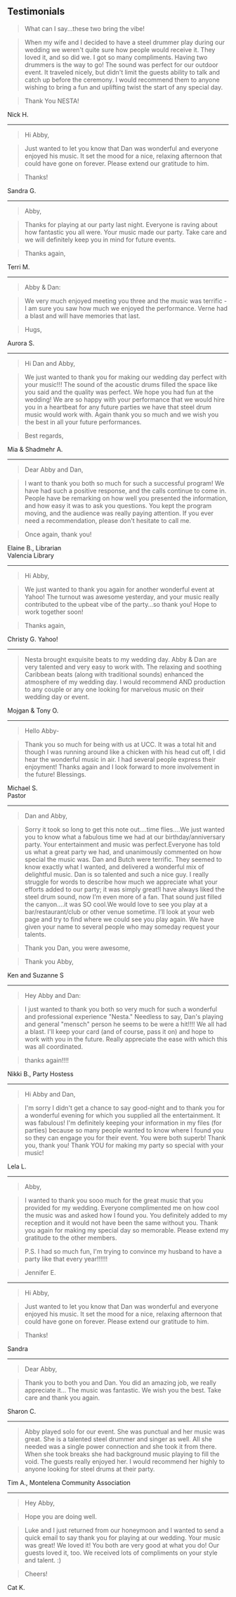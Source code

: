 
## Testimonials

> What can I say...these two bring the vibe! 

> When my wife and I decided to have a steel drummer play during our wedding we weren't quite sure how people would receive it. They loved it, and so did we. I got so many compliments. Having two drummers is the way to go! The sound was perfect for our outdoor event. It traveled nicely, but didn't limit the guests ability to talk and catch up before the ceremony. I would recommend them to anyone wishing to bring a fun and uplifting twist the start of any special day. 

> Thank You NESTA! 

Nick H.

---

> Hi Abby, 

> Just wanted to let you know that Dan was wonderful and everyone enjoyed his music. It set the mood for a nice, relaxing afternoon that could have gone on forever. Please extend our gratitude to him. 

> Thanks!

Sandra G. 

---

> Abby, 

> Thanks for playing at our party last night. Everyone is raving about how fantastic you all were. Your music made our party. Take care and we will definitely keep you in mind for future events. 

> Thanks again, 

Terri M. 

---

> Abby & Dan: 

> We very much enjoyed meeting you three and the music was terrific - I am sure you saw how much we enjoyed the performance. Verne had a blast and will have memories that last. 

> Hugs,

Aurora S. 

---

> Hi Dan and Abby, 

> We just wanted to thank you for making our wedding day perfect with your music!!! The sound of the acoustic drums filled the space like you said and the quality was perfect. We hope you had fun at the wedding! We are so happy with your performance that we would hire you in a heartbeat for any future parties we have that steel drum music would work with. Again thank you so much and we wish you the best in all your future performances.

> Best regards, 

Mia & Shadmehr A. 

---

> Dear Abby and Dan,

> I want to thank you both so much for such a successful program! We have had such a positive response, and the calls continue to come in. People have be remarking on how well you presented the information, and how easy it was to ask you questions. You kept the program moving, and the audience was really paying attention. If you ever need a recommendation, please don't hesitate to call me.

> Once again, thank you! 

Elaine B., Librarian   
Valencia Library 

---

> Hi Abby, 

> We just wanted to thank you again for another wonderful event at Yahoo! The turnout was awesome yesterday, and your music really contributed to the upbeat vibe of the party…so thank you! Hope to work together soon! 

> Thanks again, 

Christy G.
Yahoo! 

---

> Nesta brought exquisite beats to my wedding day. Abby & Dan are very talented and very easy to work with. The relaxing and soothing Caribbean beats (along with traditional sounds) enhanced the atmosphere of my wedding day. I would recommend AND production to any couple or any one looking for marvelous music on their wedding day or event. 

Mojgan & Tony O. 

---

> Hello Abby- 

> Thank you so much for being with us at UCC. It was a total hit and though I was running around like a chicken with his head cut off, I did hear the wonderful music in air. I had several people express their enjoyment! Thanks again and I look forward to more involvement in the future! Blessings. 

Michael S.   
Pastor 

---

> Dan and Abby, 

> Sorry it took so long to get this note out….time flies….We just wanted you to know what a fabulous time we had at our birthday/anniversary party. Your entertainment and music was perfect.Everyone has told us what a great party we had, and unanimously commented on how special the music was. Dan and Butch were terrific. They seemed to know exactly what I wanted, and delivered a wonderful mix of delightful music. Dan is so talented and such a nice guy. I really struggle for words to describe how much we appreciate what your efforts added to our party; it was simply great!I have always liked the steel drum sound, now I’m even more of a fan. That sound just filled the canyon….it was SO cool.We would love to see you play at a bar/restaurant/club or other venue sometime. I’ll look at your web page and try to find where we could see you play again. We have given your name to several people who may someday request your talents.

> Thank you Dan, you were awesome,

> Thank you Abby,

Ken and Suzanne S 

---

> Hey Abby and Dan: 

> I just wanted to thank you both so very much for such a wonderful and professional experience "Nesta." Needless to say, Dan's playing and general "mensch" person he seems to be were a hit!!!! We all had a blast. I'll keep your card (and of course, pass it on) and hope to work with you in the future. Really appreciate the ease with which this was all coordinated.

> thanks again!!!! 

Nikki B., Party Hostess 

---

> Hi Abby and Dan,

> I'm sorry I didn't get a chance to say good-night and to thank you for a wonderful evening for which you supplied all the entertainment. It was fabulous! I'm definitely keeping your information in my files (for parties) because so many people wanted to know where I found you so they can engage you for their event. You were both superb! Thank you, thank you! Thank YOU for making my party so special with your music!

Lela L. 

---

> Abby, 

> I wanted to thank you sooo much for the great music that you provided for my wedding. Everyone complimented me on how cool the music was and asked how I found you. You definitely added to my reception and it would not have been the same without you. Thank you again for making my special day so memorable. Please extend my gratitude to the other members. 

> P.S. I had so much fun, I'm trying to convince my husband to have a party like that every year!!!!!! 

> Jennifer E. 

---

> Hi Abby,

> Just wanted to let you know that Dan was wonderful and everyone enjoyed his music. It set the mood for a nice, relaxing afternoon that could have gone on forever. Please extend our gratitude to him.

> Thanks!

Sandra 

---

> Dear Abby, 

> Thank you to both you and Dan. You did an amazing job, we really appreciate it... The music was fantastic. We wish you the best. Take care and thank you again. 

Sharon C. 

---

> Abby played solo for our event. She was punctual and her music was great. She is a talented steel drummer and singer as well. All she needed was a single power connection and she took it from there. When she took breaks she had background music playing to fill the void. The guests really enjoyed her. I would recommend her highly to anyone looking for steel drums at their party. 

Tim A., Montelena Community Association 

---

> Hey Abby, 

> Hope you are doing well. 

> Luke and I just returned from our honeymoon and I wanted to send a quick email to say thank you for playing at our wedding. Your music was great! We loved it! You both are very good at what you do! Our guests loved it, too. We received lots of compliments on your style and talent. :) 

> Cheers! 

Cat K.


